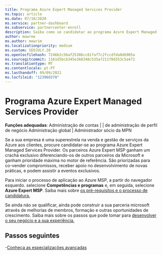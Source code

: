 ```yaml
---
title: Programa Azure Expert Managed Services Provider
ms.topic: article
ms.date: 07/10/2020
ms.service: partner-dashboard
ms.subservice: partnercenter-enroll
description: Saiba como se candidatar ao programa Azure Expert Managed Services Provider para se destacar de outros parceiros e ganhar prioridade máxima no motor de referência.
author: mowree
ms.author: mowrim
ms.localizationpriority: medium
ms.custom: SEOJULY.20
ms.openlocfilehash: 7246b2c56af25386cc81faf7c2fccdfda8d6905a
ms.sourcegitcommit: 1161d5bcb345e368348c535a7211f0d353c5a471
ms.translationtype: MT
ms.contentlocale: pt-PT
ms.lasthandoff: 09/09/2021
ms.locfileid: "123960370"
---
```

# <a name="azure-expert-managed-services-provider-program"></a>Programa Azure Expert Managed Services Provider

**Funções adequadas**: Administração de contas | | de administração de perfil de negócio Administração global | Administrador sócio da MPN

Se a sua empresa é uma superestrela na venda e gestão de serviços da Azure aos clientes, procure candidatar-se ao programa Azure Expert Managed Services Provider. Os parceiros Azure Expert MSP ganham um crachá exclusivo diferenciando-os de outros parceiros da Microsoft e ganham prioridade máxima no motor de referência. São priorizadas para co-vender compromissos, receber apoio no desenvolvimento de novas práticas, e podem assistir a eventos exclusivos.

Para iniciar o processo de aplicação ao Azure MSP, a partir do navegador esquerdo. selecione **Competências e programas** e, em seguida, selecione **Azure Expert MSP**. Saiba mais sobre [os pré-requisitos e o processo de candidatura.](https://partner.microsoft.com/membership/azure-expert-msp) 

Se ainda não se qualificar, ainda pode construir a sua parceria microsoft através de melhorias de membros, formação e outras oportunidades de crescimento.
Saiba mais sobre os passos que pode tomar para [desenvolver o seu negócio e a sua experiência.](https://partner.microsoft.com/membership/azure-expert-msp)

## <a name="next-steps"></a>Passos seguintes

-[Conheça as especializações avançadas](advanced-specializations.md)
